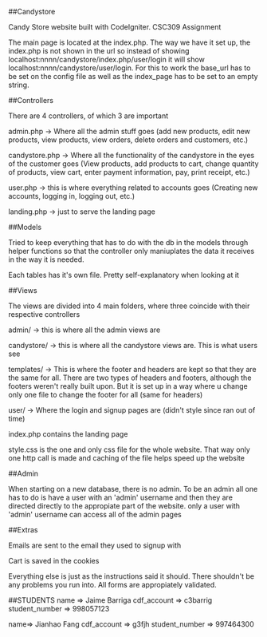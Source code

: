 ##Candystore

Candy Store website built with CodeIgniter. CSC309 Assignment

The main page is located at the index.php. The way we have it set up, the index.php is not shown in the url so instead of showing localhost:nnnn/candystore/index.php/user/login it will show localhost:nnnn/candystore/user/login. For this to work the base_url has to be set on the config file as well as the index_page has to be set to an empty string.

##Controllers

There are 4 controllers, of which 3 are important

admin.php -> Where all the admin stuff goes (add new products, edit new products, view products, view orders, delete orders and customers, etc.)

candystore.php -> Where all the functionality of the candystore in the eyes of the customer goes (View products, add products to cart, change quantity of products, view cart, enter payment information, pay, print receipt, etc.)

user.php -> this is where everything related to accounts goes (Creating new accounts, logging in, logging out, etc.)

landing.php -> just to serve the landing page

##Models

Tried to keep everything that has to do with the db in the models through helper functions so that the controller only maniuplates the data it receives in the way it is needed.

Each tables has it's own file. Pretty self-explanatory when looking at it


##Views

The views are divided into 4 main folders, where three coincide with their respective controllers

admin/ -> this is where all the admin views are

candystore/ -> this is where all the candystore views are. This is what users see

templates/ -> This is where the footer and headers are kept so that they are the same for all. There are two types of headers and footers, although the footers weren't really built upon. But it is set up in a way where u change only one file to change the footer for all (same for headers)

user/ -> Where the login and signup pages are (didn't style since ran out of time)

index.php contains the landing page

style.css is the one and only css file for the whole website. That way only one http call is made and caching of the file helps speed up the website

##Admin

When starting on a new database, there is no admin. To be an admin all one has to do is have a user with an 'admin' username and then they are directed directly to the appropiate part of the website. only a user with 'admin' username can access all of the admin pages

##Extras

Emails are sent to the email they used to signup with

Cart is saved in the cookies

Everything else is just as the instructions said it should. There shouldn't be any problems you run into. All forms are appropiately validated.


##STUDENTS
name => Jaime Barriga
cdf_account => c3barrig
student_number => 998057123

name=> Jianhao Fang
cdf_account => g3fjh
student_number => 997464300




